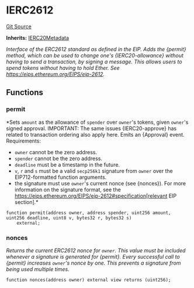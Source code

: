 # IERC2612
[Git Source](https://github.com/Swivel-Finance/illuminate/blob/7162e4822e4bbebd99b67c43e703ecedf92a2138/src/interfaces/IERC2612.sol)

**Inherits:**
[IERC20Metadata](/src/interfaces/IERC20Metadata.sol/contract.IERC20Metadata.md)

*Interface of the ERC2612 standard as defined in the EIP.
Adds the {permit} method, which can be used to change one's
{IERC20-allowance} without having to send a transaction, by signing a
message. This allows users to spend tokens without having to hold Ether.
See https://eips.ethereum.org/EIPS/eip-2612.*


## Functions
### permit

*Sets `amount` as the allowance of `spender` over `owner`'s tokens,
given `owner`'s signed approval.
IMPORTANT: The same issues {IERC20-approve} has related to transaction
ordering also apply here.
Emits an {Approval} event.
Requirements:
- `owner` cannot be the zero address.
- `spender` cannot be the zero address.
- `deadline` must be a timestamp in the future.
- `v`, `r` and `s` must be a valid `secp256k1` signature from `owner`
over the EIP712-formatted function arguments.
- the signature must use ``owner``'s current nonce (see {nonces}).
For more information on the signature format, see the
https://eips.ethereum.org/EIPS/eip-2612#specification[relevant EIP
section].*


```solidity
function permit(address owner, address spender, uint256 amount, uint256 deadline, uint8 v, bytes32 r, bytes32 s)
    external;
```

### nonces

*Returns the current ERC2612 nonce for `owner`. This value must be
included whenever a signature is generated for {permit}.
Every successful call to {permit} increases ``owner``'s nonce by one. This
prevents a signature from being used multiple times.*


```solidity
function nonces(address owner) external view returns (uint256);
```

